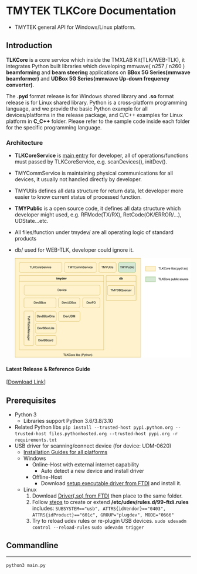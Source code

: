 # TMYTEK TLKCore Documentation

* TMYTEK general API for Windows/Linux platform.

## Introduction

**TLKCore** is a core service which inside the TMXLAB Kit(TLK/WEB-TLK), it integrates Python built libraries which developing mmwave( n257 / n260 ) **beamforming** and **beam steering** applications on **BBox 5G Series(mmwave beamformer)** and **UDBox 5G Series(mmwave Up-down frequency converter)**.

The **.pyd** format release is for Windows shared library and **.so** format release is for Linux shared library. Python is a cross-platform programming language, and we provide the basic Python example for all devices/platforms in the release package, and C/C++ examples for Linux platform in **C_C++** folder. Please refer to the sample code inside each folder for the specific programming language.

### Architecture

* **TLKCoreService** is <u>main entry</u> for developer, all of operations/functions must passed by TLKCoreService, e.g. scanDevices(), initDev().
* TMYCommService is maintaining physical communications for all devices, it usually not handled directly by developer.
* TMYUtils defines all data structure for return data, let developer more easier to know current status of processed function.
* **TMYPublic** is a open source code, it defines all data structure which developer might used, e.g. RFMode(TX/RX), RetCode(OK/ERROR/...), UDState...etc.
* All files/function under tmydev/ are all operating logic of standard products
* db/ used for WEB-TLK, developer could ignore it.

  ![](../images/TLKCore_architecture.png)

#### Latest Release & Reference Guide

[[Download Link](https://github.com/tmytek/bbox-api/tree/master/example_Linux/TLKCore_release)]

## Prerequisites

* Python 3
  * Libraries support Python 3.6/3.8/3.10
* Related Python libs
    `pip install --trusted-host pypi.python.org --trusted-host files.pythonhosted.org --trusted-host pypi.org -r requirements.txt`
* USB driver for scanning/connect device (for device: UDM-0620)
  * [Installation Guides for all platforms](https://ftdichip.com/document/installation-guides/)
  * Windows
    * Online-Host with external internet capability
      * Auto detect a new device and install driver
    * Offline-Host
      * Download [setup executable driver from FTDI](https://ftdichip.com/drivers/d2xx-drivers/) and install it.
  * Linux
      1. Download [Driver(.so) from FTDI](https://ftdichip.com/drivers/d2xx-drivers/) then place to the same folder.
      2. Follow [steps](https://gitlab.com/msrelectronics/python-ft4222/-/tree/master#accessrights) to create or extend **/etc/udev/rules.d/99-ftdi.rules** includes:
          `SUBSYSTEM=="usb", ATTRS{idVendor}=="0403", ATTRS{idProduct}=="601c", GROUP="plugdev", MODE="0666"`
      3. Try to reload udev rules or re-plugin USB devices.
          `sudo udevadm control --reload-rules`
          `sudo udevadm trigger`

## Commandline

---
    python3 main.py
